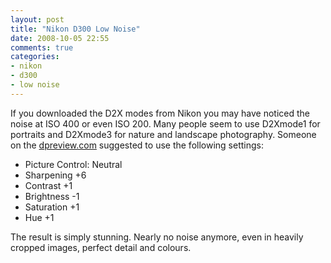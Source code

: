 ```yaml
---
layout: post
title: "Nikon D300 Low Noise"
date: 2008-10-05 22:55
comments: true
categories:
- nikon
- d300
- low noise
---
```

If you downloaded the D2X modes from Nikon you may have noticed the noise at
ISO 400 or even ISO 200\. Many people seem to use D2Xmode1 for portraits and
D2Xmode3 for nature and landscape photography. Someone on the
[dpreview.com](http://forums.dpreview.com/forums/) suggested to use the
following settings:

  * Picture Control: Neutral
  * Sharpening +6
  * Contrast +1
  * Brightness -1
  * Saturation +1
  * Hue +1

The result is simply stunning. Nearly no noise anymore, even in heavily
cropped images, perfect detail and colours.


